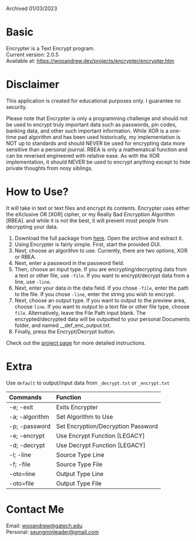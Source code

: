 Archived 01/03/2023

# Basic

Encrypter is a Text Encrypt program.  
Current version: 2.0.5  
Available at: https://wooandrew.dev/projects/encrypter/encrypter.htm

# Disclaimer
 This application is created for educational purposes only. I guarantee no security.

 Please note that Encrypter is only a programming challenge and should not be used to encrypt truly important data such as passwords, pin codes, banking data, and other such important information.
 While XOR is a one-time pad algorithm and has been used historically, my implementation is NOT up to standards and should NEVER be used for encrypting data more sensitive than a personal journal. RBEA is only a mathematical function and can be reversed engineered with relative ease. As with the XOR implementation, it should NEVER be used to encrypt anything except to hide private thoughts from nosy siblings. 

# How to Use?

 It will take in text or text files and encrypt its contents. Encrypter uses either the eXclusive OR [XOR] cipher, or my Really Bad Encryption Algorithm [RBEA].
 and while it is not the best, it will prevent most people from decrypting your data.
 
 1. Download the full package from [here](https://wooandrew.dev/projects/encrypter/encrypter.htm). Open the archive and extract it.
 2. Using Encrypter is fairly simple. First, start the provided GUI.
 3. Next, choose an algorithm to use. Currently, there are two options, XOR or RBEA.
 4. Next, enter a password in the password field.
 5. Then, choose an input type. If you are encrypting/decrypting data from a text or other file, use `-file`. If you want to encrypt/decrypt data from a line, use `-line`.
 6. Next, enter your data in the data field. If you chose `-file`, enter the path to the file. If you chose `-line`, enter the string you wish to encrypt.
 7. Next, choose an output type. If you want to output to the preview area, choose `line`. If you want to output to a text file or other file type, choose `file`. 
Alternatively, leave the File Path input blank. The encrypted/decrypted data will be outputted to your personal Documents folder, and named __def_enc_output.txt.
 8. Finally, press the Encrypt/Decrypt button.

 Check out the [project page](https://wooandrew.dev/projects/encrypter/encrypter.htm) for more detailed instructions.

 
# Extra
 Use `default` to output/input data from `_decrypt.txt` or `_encrypt.txt`  
 
 Commands       | Function
 :--------------|:---------------------
 -e; -exit      | Exits Encrypter
 -a; -algorithm | Set Algorithm to Use
 -p; -password  | Set Encryption/Decryption Password
 -e; -encrypt   | Use Encrypt Function [LEGACY]
 -d; -decrypt   | Use Decrypt Function [LEGACY]
 -l; -line      | Source Type Line
 -f; -file      | Source Type File
 -oto=line      | Output Type Line
 -oto=file      | Output Type File

 
# Contact Me

Email: wooandrew@gatech.edu  
Personal: seungminleader@gmail.com
